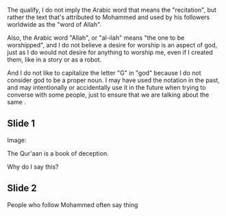 The qualify, I do not imply the Arabic word that means the "recitation", but rather the text that's attributed to Mohammed and used by his followers worldwide as the "word of Allah".

Also, the Arabic word "Allah", or "al-ilah" means "the one to be worshipped", and I do not believe a desire for worship is an aspect of god, just as I do would not desire for anything to worship me, even if I created them, like in a story or as a robot.

And I do not like to capitalize the letter "G" in "god" because I do not consider god to be a proper noun. I may have used the notation in the past, and may intentionally or accidentally use it in the future when trying to converse with some people, just to ensure that we are talking about the same .
## Slide 1
Image:

The Qur'aan is a book of deception.

Why do I say this?
## Slide 2

People who follow Mohammed often say thing







